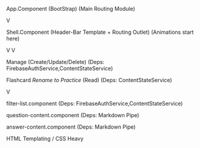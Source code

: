 


App.Component (BootStrap) (Main Routing Module)

V

Shell.Component (Header-Bar Template + Routing Outlet) (Animations start here)

V       V


Manage (Create/Update/Delete) (Deps: FirebaseAuthService,ContentStateService)


Flashcard *Rename to Practice* (Read) (Deps: ContentStateService)

V

filter-list.component (Deps: FirebaseAuthService,ContentStateService)

question-content.component (Deps: Markdown Pipe)

answer-content.component (Deps: Markdown Pipe)

HTML Templating / CSS Heavy



